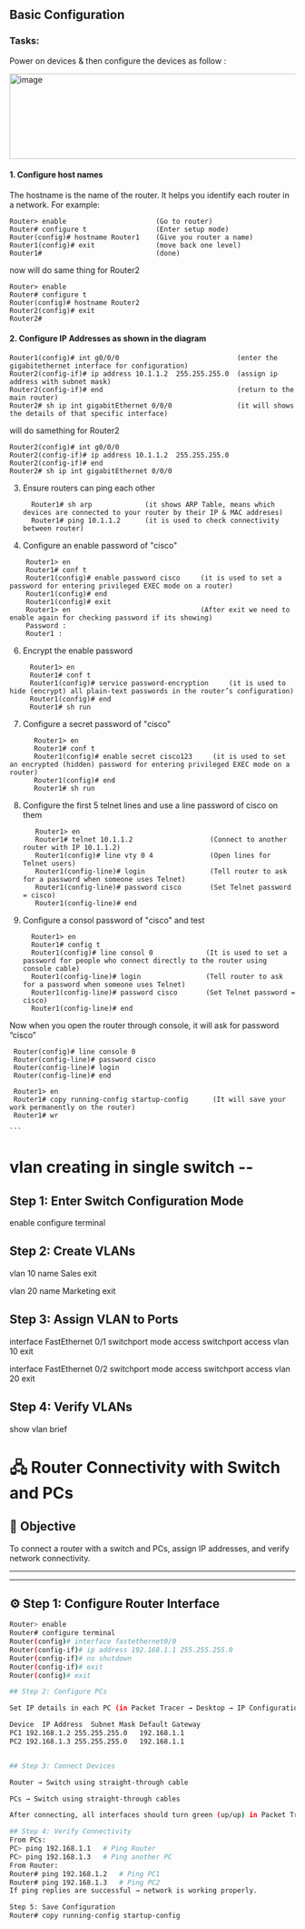 ## Basic Configuration 

### Tasks: 
Power on devices & then configure the devices as follow :

<img width="600" height="150" alt="image" src="https://github.com/user-attachments/assets/79d32345-09d2-445b-9212-4d76ed54cf98" />
<br>

#### 1. Configure host names
   The hostname is the name of the router. It helps you identify each router in a network.
   For example:
   
    Router> enable                      (Go to router)
    Router# configure t                 (Enter setup mode)
    Router(config)# hostname Router1    (Give you router a name)
    Router1(config)# exit               (move back one level)
    Router1#                            (done)

   now will do same thing for Router2
    
    Router> enable       
    Router# configure t 
    Router(config)# hostname Router2  
    Router2(config)# exit  
    Router2# 
    
#### 2. Configure IP Addresses as shown in the diagram

    Router1(config)# int g0/0/0                             (enter the gigabitethernet interface for configuration)
    Router2(config-if)# ip address 10.1.1.2  255.255.255.0  (assign ip address with subnet mask)
    Router2(config-if)# end                                 (return to the main router)
    Router2# sh ip int gigabitEthernet 0/0/0                (it will shows the details of that specific interface)
    
  will do samething for Router2
  
    Router2(config)# int g0/0/0
    Router2(config-if)# ip address 10.1.1.2  255.255.255.0
    Router2(config-if)# end
    Router2# sh ip int gigabitEthernet 0/0/0

    
3. Ensure routers can ping each other

   ```
     Router1# sh arp             (it shows ARP Table, means which devices are connected to your router by their IP & MAC addreses)
     Router1# ping 10.1.1.2      (it is used to check connectivity between router)
   ```
   
5. Configure an enable password of "cisco"
  
  ```
      Router1> en
      Router1# conf t
      Router1(config)# enable password cisco     (it is used to set a password for entering privileged EXEC mode on a router)
      Router1(config)# end
      Router1(config)# exit                      
      Router1> en                                (After exit we need to enable again for checking password if its showing)
      Password :
      Router1 :
  ```
  
6. Encrypt the enable password

 ```
      Router1> en
      Router1# conf t
      Router1(config)# service password-encryption     (it is used to hide (encrypt) all plain-text passwords in the router’s configuration)
      Router1(config)# end                     
      Router1# sh run
  ```
    
7. Configure a secret password of "cisco"

```
      Router1> en
      Router1# conf t
      Router1(config)# enable secret cisco123     (it is used to set an encrypted (hidden) password for entering privileged EXEC mode on a router)
      Router1(config)# end                     
      Router1# sh run
  ```
    
8. Configure the first 5 telnet lines and use a line password of cisco on them

   ```
      Router1> en
      Router1# telnet 10.1.1.2                   (Connect to another router with IP 10.1.1.2)
      Router1(config)# line vty 0 4              (Open lines for Telnet users)
      Router1(config-line)# login                (Tell router to ask for a password when someone uses Telnet)
      Router1(config-line)# password cisco       (Set Telnet password = cisco)
      Router1(config-line)# end                 
    ```
    
10. Configure a consol password of "cisco" and test

    ```
      Router1> en
      Router1# config t
      Router1(config)# line consol 0             (It is used to set a password for people who connect directly to the router using console cable)
      Router1(config-line)# login                (Tell router to ask for a password when someone uses Telnet)
      Router1(config-line)# password cisco       (Set Telnet password = cisco)
      Router1(config-line)# end

 Now when you open the router through console, it will ask for password “cisco”

     Router(config)# line console 0
     Router(config-line)# password cisco
     Router(config-line)# login
     Router(config-line)# end

     Router1> en
     Router1# copy running-config startup-config      (It will save your work permanently on the router)
     Router1# wr
          
    ```

 










# vlan creating in single switch --

## Step 1: Enter Switch Configuration Mode

enable
configure terminal

## Step 2: Create VLANs

vlan 10
name Sales
exit

vlan 20
name Marketing
exit

## Step 3: Assign VLAN to Ports

interface FastEthernet 0/1
switchport mode access
switchport access vlan 10
exit

interface FastEthernet 0/2
switchport mode access
switchport access vlan 20
exit

## Step 4: Verify VLANs
show vlan brief


# 🖧 Router Connectivity with Switch and PCs

## 🎯 Objective
To connect a router with a switch and PCs, assign IP addresses, and verify network connectivity.

---

---

## ⚙️ Step 1: Configure Router Interface
```bash
Router> enable
Router# configure terminal
Router(config)# interface fastethernet0/0
Router(config-if)# ip address 192.168.1.1 255.255.255.0
Router(config-if)# no shutdown
Router(config-if)# exit
Router(config)# exit

## Step 2: Configure PCs

Set IP details in each PC (in Packet Tracer → Desktop → IP Configuration)

Device	IP Address	Subnet Mask	Default Gateway
PC1	192.168.1.2	255.255.255.0	192.168.1.1
PC2	192.168.1.3	255.255.255.0	192.168.1.1


## Step 3: Connect Devices

Router → Switch using straight-through cable

PCs → Switch using straight-through cables

After connecting, all interfaces should turn green (up/up) in Packet Tracer.

## Step 4: Verify Connectivity
From PCs:
PC> ping 192.168.1.1   # Ping Router
PC> ping 192.168.1.3   # Ping another PC
From Router:
Router# ping 192.168.1.2   # Ping PC1
Router# ping 192.168.1.3   # Ping PC2
If ping replies are successful → network is working properly.

Step 5: Save Configuration
Router# copy running-config startup-config
